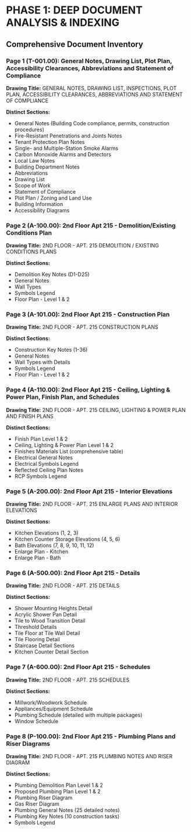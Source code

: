 # PHASE 1: DEEP DOCUMENT ANALYSIS & INDEXING

## Comprehensive Document Inventory

### Page 1 (T-001.00): General Notes, Drawing List, Plot Plan, Accessibility Clearances, Abbreviations and Statement of Compliance
**Drawing Title:** GENERAL NOTES, DRAWING LIST, INSPECTIONS, PLOT PLAN, ACCESSIBILITY CLEARANCES, ABBREVIATIONS AND STATEMENT OF COMPLIANCE

**Distinct Sections:**
- General Notes (Building Code compliance, permits, construction procedures)
- Fire-Resistant Penetrations and Joints Notes
- Tenant Protection Plan Notes
- Single- and Multiple-Station Smoke Alarms
- Carbon Monoxide Alarms and Detectors
- Local Law Notes
- Building Department Notes
- Abbreviations
- Drawing List
- Scope of Work
- Statement of Compliance
- Plot Plan / Zoning and Land Use
- Building Information
- Accessibility Diagrams

### Page 2 (A-100.00): 2nd Floor Apt 215 - Demolition/Existing Conditions Plan
**Drawing Title:** 2ND FLOOR - APT. 215 DEMOLITION / EXISTING CONDITIONS PLANS

**Distinct Sections:**
- Demolition Key Notes (D1-D25)
- General Notes
- Wall Types
- Symbols Legend
- Floor Plan - Level 1 & 2

### Page 3 (A-101.00): 2nd Floor Apt 215 - Construction Plan
**Drawing Title:** 2ND FLOOR - APT. 215 CONSTRUCTION PLANS

**Distinct Sections:**
- Construction Key Notes (1-36)
- General Notes
- Wall Types with Details
- Symbols Legend
- Floor Plan - Level 1 & 2

### Page 4 (A-110.00): 2nd Floor Apt 215 - Ceiling, Lighting & Power Plan, Finish Plan, and Schedules
**Drawing Title:** 2ND FLOOR - APT. 215 CEILING, LIGHTING & POWER PLAN AND FINISH PLANS

**Distinct Sections:**
- Finish Plan Level 1 & 2
- Ceiling, Lighting & Power Plan Level 1 & 2
- Finishes Materials List (comprehensive table)
- Electrical General Notes
- Electrical Symbols Legend
- Reflected Ceiling Plan Notes
- RCP Symbols Legend

### Page 5 (A-200.00): 2nd Floor Apt 215 - Interior Elevations
**Drawing Title:** 2ND FLOOR - APT. 215 ENLARGE PLANS AND INTERIOR ELEVATIONS

**Distinct Sections:**
- Kitchen Elevations (1, 2, 3)
- Kitchen Counter Storage Elevations (4, 5, 6)
- Bath Elevations (7, 8, 9, 10, 11, 12)
- Enlarge Plan - Kitchen
- Enlarge Plan - Bath

### Page 6 (A-500.00): 2nd Floor Apt 215 - Details
**Drawing Title:** 2ND FLOOR - APT. 215 DETAILS

**Distinct Sections:**
- Shower Mounting Heights Detail
- Acrylic Shower Pan Detail
- Tile to Wood Transition Detail
- Threshold Details
- Tile Floor at Tile Wall Detail
- Tile Flooring Detail
- Staircase Detail Sections
- Kitchen Counter Detail Section

### Page 7 (A-600.00): 2nd Floor Apt 215 - Schedules
**Drawing Title:** 2ND FLOOR - APT. 215 SCHEDULES

**Distinct Sections:**
- Millwork/Woodwork Schedule
- Appliances/Equipment Schedule
- Plumbing Schedule (detailed with multiple packages)
- Window Schedule

### Page 8 (P-100.00): 2nd Floor Apt 215 - Plumbing Plans and Riser Diagrams
**Drawing Title:** 2ND FLOOR - APT. 215 PLUMBING NOTES AND RISER DIAGRAM

**Distinct Sections:**
- Plumbing Demolition Plan Level 1 & 2
- Proposed Plumbing Plan Level 1 & 2
- Plumbing Riser Diagram
- Gas Riser Diagram
- Plumbing General Notes (25 detailed notes)
- Plumbing Key Notes (10 construction tasks)
- Symbols Legend

